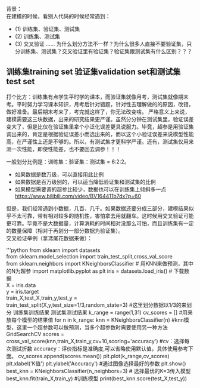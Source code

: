 背景：  
在建模的时候，看别人代码的时候经常遇到：
- (1) 训练集、验证集、测试集  
- (2) 训练集、测试集  
- (3) 交叉验证
……
为什么划分方法不一样？为什么很多人直接不要验证集，只分训练集、测试集？交叉验证里有验证集？验证集跟测试集有什么区别？？？    


## 训练集training set 验证集validation set和测试集test set
打个比方：训练集有点学生平时学的课本，而验证集就像月考，测试集就像期末考。平时努力学习课本知识，月考后针对错题，针对性去理解做的的原因，改错，做好准备。最后期末考来了，考完就这样了，你无法改变啥。 
严格意义上来说，建模需要这三块数据，出来的研究结果更严谨。虽然分分钟在测试集里，验证误差变大了，但是比仅在验证集里拿个小泛化误差更具说服力。毕竟，超参是用验证集调出来的，肯定是根据验证误差小而选出来的，而以这个小验证误差来说模型性能高，在严谨性上还是不够的。所以，有测试集才更科学严谨。还有，测试集仅用来测一次性能，即使性能差，也不要回去调参！！！    
 
一般划分比例是：训练集：验证集：测试集 = 6:2:2。  
- 如果数据是数万级，可以直接用此比例  
- 如果数据是百万级别的，可以适当降低验证集和测试集的比例  
- 如果模型需要调的超参比较少，数据也可以在训练集上倾斜多一点    
https://www.bilibili.com/video/BV164411b7dx?p=60  

但是，我们经常遇到小数据，几百、几千。如果数据还要分成三部分，建模结果似乎不太可靠，带有相对较多的随机性，害怕拿去用就翻车。这时候用交叉验证可能更可靠。毕竟不是大数据量，计算消耗的时间相对没那么可怕，而且训练集有一定的数量保障（相对于再划分一部分数据为验证集）。    
交叉验证举例（拿鸢尾花数据来做）：   

'''python
from sklearn import datasets	
from sklearn.model_selection import train_test_split,cross_val_score	
from sklearn.neighbors import KNeighborsClassifier  # 用KNN来做预测，其中的N为超参
import matplotlib.pyplot as plt
iris = datasets.load_iris()	  # 下载数据	
X = iris.data 		
y = iris.target 		
train_X,test_X,train_y,test_y = train_test_split(X,y,test_size=1/3,random_state=3)	#这里划分数据以1/3的来划分 训练集训练结果 测试集测试结果
k_range = range(1,31)
cv_scores = []		#用来放每个模型的结果值
for n in k_range:
    knn = KNeighborsClassifier(n)   #knn模型，这里一个超参数可以做预测，当多个超参数时需要使用另一种方法GridSearchCV
    scores = cross_val_score(knn,train_X,train_y,cv=10,scoring='accuracy')  #cv：选择每次测试折数  accuracy：评价指标是准确度,可以省略使用默认值，具体使用参考下面。
    cv_scores.append(scores.mean())
plt.plot(k_range,cv_scores)
plt.xlabel('K值')
plt.ylabel('Accuracy')		#通过图像选择最好的参数
plt.show()
best_knn = KNeighborsClassifier(n_neighbors=3)	# 选择最优的K=3传入模型
best_knn.fit(train_X,train_y)			#训练模型
print(best_knn.score(test_X,test_y))	
```
